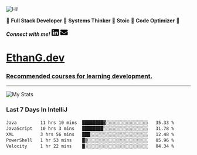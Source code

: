 <img src="https://i.giphy.com/media/3PAL5bChWnak0WJ32x/giphy.webp" alt="Hi!">

:star2: **Full Stack Developer** :star2: **Systems Thinker** :star2: **Stoic** :star2: **Code Optimizer** :star2:

***Connect with me!*** <a href="https://www.linkedin.com/in/ethan-glover/"><img src="https://raw.githubusercontent.com/eglove/eglove/eeb591600b73da426bd298d229e2fd96df019488/linkedin-brands.svg" alt="LinkedIn" width="20px" height="20px"></a> <a href="mailto:hello@ethang.email"><img src="https://raw.githubusercontent.com/eglove/eglove/47aceecf4819797d993f5facc7764cb99d0ab039/envelope-solid.svg" alt="Email" width="20px" height="20px"></a>

# [EthanG.dev](https://ethang.dev/)

### [Recommended courses for learning development.](./pages/CourseList.md)

<hr>

![My Stats](https://github-readme-stats.vercel.app/api?username=eglove&show_icons=true&theme=default&count_private=true)

### Last 7 Days In IntelliJ
<!--START_SECTION:waka-->
```text
Java         11 hrs 10 mins  ████████▓░░░░░░░░░░░░░░░░   35.33 % 
JavaScript   10 hrs 3 mins   ████████░░░░░░░░░░░░░░░░░   31.78 % 
XML          3 hrs 56 mins   ███░░░░░░░░░░░░░░░░░░░░░░   12.48 % 
PowerShell   1 hr 53 mins    █▒░░░░░░░░░░░░░░░░░░░░░░░   05.96 % 
Velocity     1 hr 22 mins    █░░░░░░░░░░░░░░░░░░░░░░░░   04.34 % 
```
<!--END_SECTION:waka-->
